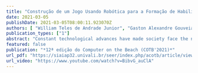 ```yaml
---
title: "Construção de um Jogo Usando Robótica para a Formação de Habilidades de Programação em Crianças"
date: 2021-03-05
publishDate: 2021-03-05T08:00:11.923070Z
authors: [ "William Teles de Andrade Junior", "Gaston Alexandre Gouveia", "Gabriel Lima Gonçalves da Silva", "Julia Yasmim de Castro Silva", admin ]
publication_types: ["1"]
abstract: "Constant technological advances have made society face the need to acquire new skills, one of which is programming. At first, this activity was aimed only at computer professionals, but it arousededucators’ interest and has been incorporated as part of the school curriculum. Therefore, some initiatives try to present programming to children using different approaches. Our proposal focuses on programming using robotics. The work shows the development of a robot created with Arduino to be used in an educational game.In the proposal, the player needs to develop the robot’s algorithm to move to a goal on the map in the game. An Android application controls the robot, and the whole proposal is created in a playful manner. Thus, it is expected to create a low-cost tool to stimulate computational thinking."
featured: false
publication: "*12ª edição do Computer on the Beach (COTB'2021)*"
url_pdf: "https://siaiap32.univali.br/seer/index.php/acotb/article/view/17465"
url_video: "https://www.youtube.com/watch?v=BibvG_auClA"
---
```


